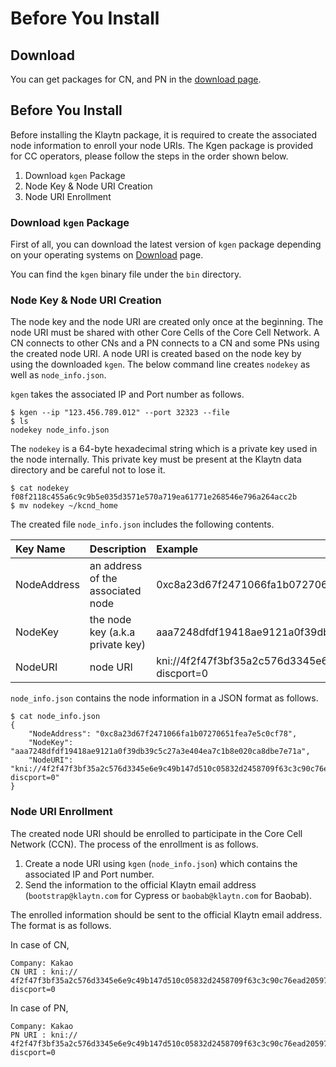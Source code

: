 # Before You Install

## Download <a id="download"></a>

You can get packages for CN, and PN in the [download page](../../downloads/downloads.md).

## Before You Install <a id="before-you-install"></a>

Before installing the Klaytn package, it is required to create the associated node information to enroll your node URIs. The Kgen package is provided for CC operators, please follow the steps in the order shown below.

1. Download `kgen` Package
2. Node Key & Node URI Creation
3. Node URI Enrollment

### Download `kgen` Package <a id="download-kgen-package"></a>

First of all, you can download the latest version of `kgen` package depending on your operating systems on [Download](../../downloads/downloads.md) page.

You can find the `kgen` binary file under the `bin` directory.

### Node Key & Node URI Creation <a id="node-key-node-uri-creation"></a>

The node key and the node URI are created only once at the beginning. The node URI must be shared with other Core Cells of the Core Cell Network. A CN connects to other CNs and a PN connects to a CN and some PNs using the created node URI. A node URI is created based on the node key by using the downloaded `kgen`. The below command line creates `nodekey` as well as `node_info.json`.

`kgen` takes the associated IP and Port number as follows.

```text
$ kgen --ip "123.456.789.012" --port 32323 --file
$ ls
nodekey node_info.json
```

The `nodekey` is a 64-byte hexadecimal string which is a private key used in the node internally. This private key must be present at the Klaytn data directory and be careful not to lose it.

```text
$ cat nodekey
f08f2118c455a6c9c9b5e035d3571e570a719ea61771e268546e796a264acc2b
$ mv nodekey ~/kcnd_home
```

The created file `node_info.json` includes the following contents.

| Key Name    | Description                                                                         | Example                                                                                                                                                                                                                                                                |
| :---------- | :---------------------------------------------------------------------------------- | :--------------------------------------------------------------------------------------------------------------------------------------------------------------------------------------------------------------------------------------------------------------------- |
| NodeAddress | an address of the associated node                                                   | 0xc8a23d67f2471066fa1b07270651fea7e5c0cf78                                                                                                                                                                                                                             |
| NodeKey     | the node key (a.k.a private key) | aaa7248dfdf19418ae9121a0f39db39c5c27a3e404ea7c1b8e020ca8dbe7e71a                                                                                                                                                                                                       |
| NodeURI     | node URI                                                                            | kni://4f2f47f3bf35a2c576d3345e6e9c49b147d510c05832d2458709f63c3c90c76ead205975d944ed65e77dd4c6f63ebe1ef21d60da95952bc1e200e7487f4d9e1b\@123.456.789.012:32323?discport=0 |

`node_info.json` contains the node information in a JSON format as follows.

```text
$ cat node_info.json
{
    "NodeAddress": "0xc8a23d67f2471066fa1b07270651fea7e5c0cf78",
    "NodeKey": "aaa7248dfdf19418ae9121a0f39db39c5c27a3e404ea7c1b8e020ca8dbe7e71a",
    "NodeURI": "kni://4f2f47f3bf35a2c576d3345e6e9c49b147d510c05832d2458709f63c3c90c76ead205975d944ed65e77dd4c6f63ebe1ef21d60da95952bc1e200e7487f4d9e1b@123.456.789.012:32323?discport=0"
}
```

### Node URI Enrollment <a id="node-uri-enrollment"></a>

The created node URI should be enrolled to participate in the Core Cell Network (CCN). The process of the enrollment is as follows.

1. Create a node URI using `kgen` (`node_info.json`) which contains the associated IP and Port number.
2. Send the information to the official Klaytn email address (`bootstrap@klaytn.com` for Cypress or `baobab@klaytn.com` for Baobab).

The enrolled information should be sent to the official Klaytn email address. The format is as follows.

In case of CN,

```text
Company: Kakao
CN URI : kni://
4f2f47f3bf35a2c576d3345e6e9c49b147d510c05832d2458709f63c3c90c76ead205975d944ed65e77dd4c6f63ebe1ef21d60da95952bc1e200e7487f4d9e1b@123.456.789.012:32323?discport=0
```

In case of PN,

```text
Company: Kakao
PN URI : kni://
4f2f47f3bf35a2c576d3345e6e9c49b147d510c05832d2458709f63c3c90c76ead205975d944ed65e77dd4c6f63ebe1ef21d60da95952bc1e200e7487f4d9e1b@123.456.789.012:32323?discport=0
```
